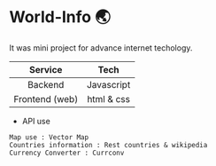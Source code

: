 # World-Info :earth_asia:

It was mini project for advance internet techology.

 Service | Tech |
|:----------:|:-----:|
| Backend | Javascript |
| Frontend (web) | html & css |

- API use
```
Map use : Vector Map
Countries information : Rest countries & wikipedia
Currency Converter : Currconv
```


